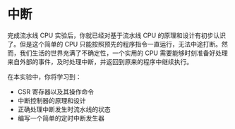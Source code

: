 # 中断

完成流水线 CPU 实验后，你就已经对基于流水线 CPU 的原理和设计有初步认识了。但是这个简单的 CPU 只能按照预先的程序指令一直运行，无法中途打断。然而，我们生活的世界充满了不确定性，一个实用的 CPU 需要能够时刻准备好处理来自外部的事件，及时处理中断，并返回到原来的程序中继续执行。

在本实验中，你将学习到：

- CSR 寄存器以及其操作命令
- 中断控制器的原理和设计
- 正确处理中断发生时流水线的状态
- 编写一个简单的定时中断发生器